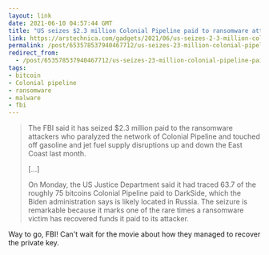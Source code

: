 ```yaml
---
layout: link
date: 2021-06-10 04:57:44 GMT
title: "US seizes $2.3 million Colonial Pipeline paid to ransomware attackers"
link: https://arstechnica.com/gadgets/2021/06/us-seizes-2-3-million-colonial-pipeline-paid-to-ransomware-attackers/
permalink: /post/653578537940467712/us-seizes-23-million-colonial-pipeline-paid-to
redirect_from: 
  - /post/653578537940467712/us-seizes-23-million-colonial-pipeline-paid-to
tags:
- bitcoin
- Colonial pipeline
- ransomware
- malware
- fbi
---
```

<blockquote><p>The FBI said it has seized $2.3 million paid to the ransomware attackers who paralyzed the network of Colonial Pipeline and touched off gasoline and jet fuel supply disruptions up and down the East Coast last month.</p> 
<p>[...]</p>
<p>On Monday, the US Justice Department said it had traced 63.7 of the roughly 75 bitcoins Colonial Pipeline paid to DarkSide, which the Biden administration says is likely located in Russia. The seizure is remarkable because it marks one of the rare times a ransomware victim has recovered funds it paid to its attacker.</p></blockquote>
<p>Way to go, FBI! Can't wait for the movie about how they managed to recover the private key.</p>